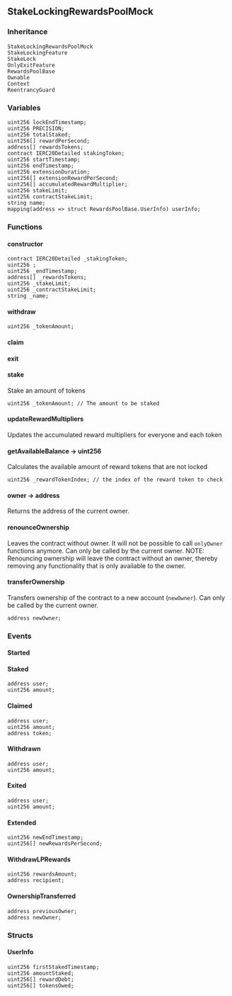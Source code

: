 ## StakeLockingRewardsPoolMock





### Inheritance

```
StakeLockingRewardsPoolMock
StakeLockingFeature
StakeLock
OnlyExitFeature
RewardsPoolBase
Ownable
Context
ReentrancyGuard
```

### Variables

```Solidity
uint256 lockEndTimestamp;
uint256 PRECISION;
uint256 totalStaked;
uint256[] rewardPerSecond;
address[] rewardsTokens;
contract IERC20Detailed stakingToken;
uint256 startTimestamp;
uint256 endTimestamp;
uint256 extensionDuration;
uint256[] extensionRewardPerSecond;
uint256[] accumulatedRewardMultiplier;
uint256 stakeLimit;
uint256 contractStakeLimit;
string name;
mapping(address => struct RewardsPoolBase.UserInfo) userInfo;
```

### Functions

#### constructor





```Solidity
contract IERC20Detailed _stakingToken; 
uint256 ; 
uint256 _endTimestamp; 
address[] _rewardsTokens; 
uint256 _stakeLimit; 
uint256 _contractStakeLimit; 
string _name; 
```
#### withdraw





```Solidity
uint256 _tokenAmount; 
```
#### claim





#### exit





#### stake



Stake an amount of tokens


```Solidity
uint256 _tokenAmount; // The amount to be staked
```
#### updateRewardMultipliers



Updates the accumulated reward multipliers for everyone and each token

#### getAvailableBalance → uint256



Calculates the available amount of reward tokens that are not locked


```Solidity
uint256 _rewardTokenIndex; // the index of the reward token to check
```
#### owner → address



Returns the address of the current owner.

#### renounceOwnership



Leaves the contract without owner. It will not be possible to call
`onlyOwner` functions anymore. Can only be called by the current owner.
NOTE: Renouncing ownership will leave the contract without an owner,
thereby removing any functionality that is only available to the owner.

#### transferOwnership



Transfers ownership of the contract to a new account (`newOwner`).
Can only be called by the current owner.

```Solidity
address newOwner; 
```

### Events

#### Started





#### Staked





```Solidity
address user;
uint256 amount;
```
#### Claimed





```Solidity
address user;
uint256 amount;
address token;
```
#### Withdrawn





```Solidity
address user;
uint256 amount;
```
#### Exited





```Solidity
address user;
uint256 amount;
```
#### Extended





```Solidity
uint256 newEndTimestamp;
uint256[] newRewardsPerSecond;
```
#### WithdrawLPRewards





```Solidity
uint256 rewardsAmount;
address recipient;
```
#### OwnershipTransferred





```Solidity
address previousOwner;
address newOwner;
```

### Structs

#### UserInfo

```Solidity
uint256 firstStakedTimestamp;
uint256 amountStaked;
uint256[] rewardDebt;
uint256[] tokensOwed;
```
